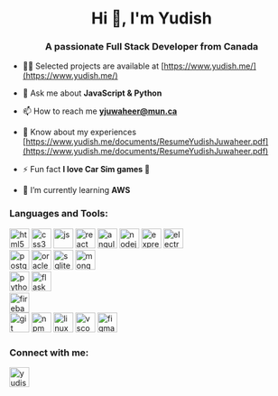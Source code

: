 <h1 align="center">Hi 👋, I'm Yudish</h1>
<h3 align="center">A passionate Full Stack Developer from Canada</h3>

- 👨‍💻 Selected projects are available at [https://www.yudish.me/](https://www.yudish.me/)

- 💬 Ask me about **JavaScript & Python**

- 📫 How to reach me **yjuwaheer@mun.ca**

- 📄 Know about my experiences [https://www.yudish.me/documents/ResumeYudishJuwaheer.pdf](https://www.yudish.me/documents/ResumeYudishJuwaheer.pdf)

- ⚡ Fun fact **I love Car Sim games 🚗**

- 🌱 I’m currently learning **AWS**

<h3 align="left">Languages and Tools:</h3>
<p align="left"> 
  <img src="https://cdn.jsdelivr.net/gh/devicons/devicon/icons/html5/html5-original.svg" alt="html5" width="35" height="35"/>
  <img src="https://cdn.jsdelivr.net/gh/devicons/devicon/icons/css3/css3-original.svg" alt="css3" width="35" height="35"/>
  <img src="https://cdn.jsdelivr.net/gh/devicons/devicon/icons/javascript/javascript-original.svg" alt="js" width="35" height="35"/>
  <img src="https://cdn.jsdelivr.net/gh/devicons/devicon/icons/react/react-original.svg" alt="react" width="35" height="35"/>
  <img src="https://cdn.jsdelivr.net/gh/devicons/devicon/icons/angularjs/angularjs-plain.svg" alt="angular" width="35" height="35"/>
  <img src="https://cdn.jsdelivr.net/gh/devicons/devicon/icons/nodejs/nodejs-original.svg" alt="nodejs" width="35" height="35"/>
  <img src="https://cdn.jsdelivr.net/gh/devicons/devicon/icons/express/express-original.svg" alt="express" width="35" height="35"/>
  <img src="https://cdn.jsdelivr.net/gh/devicons/devicon/icons/electron/electron-original.svg" alt="electron" width="35" height="35"/>
  <br>
  <img src="https://cdn.jsdelivr.net/gh/devicons/devicon/icons/postgresql/postgresql-original.svg" alt="postgresql" width="35" height="35"/>
  <img src="https://cdn.jsdelivr.net/gh/devicons/devicon/icons/oracle/oracle-original.svg" alt="oracle" width="35" height="35"/>
  <img src="https://cdn.jsdelivr.net/gh/devicons/devicon/icons/sqlite/sqlite-original.svg" alt="sqlite" width="35" height="35"/>
  <img src="https://cdn.jsdelivr.net/gh/devicons/devicon/icons/mongodb/mongodb-plain-wordmark.svg" alt="mongodb" width="35" height="35"/>
  <br>
  <img src="https://cdn.jsdelivr.net/gh/devicons/devicon/icons/python/python-original.svg" alt="python" width="35" height="35"/>
  <img src="https://cdn.jsdelivr.net/gh/devicons/devicon/icons/flask/flask-original.svg" alt="flask" width="35" height="35"/>
  <br>
  <img src="https://cdn.jsdelivr.net/gh/devicons/devicon/icons/firebase/firebase-plain.svg" alt="firebase" width="35" height="35"/>
  <br>
  <img src="https://cdn.jsdelivr.net/gh/devicons/devicon/icons/git/git-original.svg" alt="git" width="35" height="35"/>
  <img src="https://cdn.jsdelivr.net/gh/devicons/devicon/icons/npm/npm-original-wordmark.svg" alt="npm" width="35" height="35"/>
  <img src="https://cdn.jsdelivr.net/gh/devicons/devicon/icons/linux/linux-original.svg" alt="linux" width="35" height="35"/>
  <img src="https://cdn.jsdelivr.net/gh/devicons/devicon/icons/vscode/vscode-original.svg" alt="vscode" width="35" height="35"/>
  <img src="https://cdn.jsdelivr.net/gh/devicons/devicon/icons/figma/figma-original.svg" alt="figma" width="35" height="35"/>
</p>

<h3 align="left">Connect with me:</h3>
<p align="left">
<a href="https://linkedin.com/in/yudishjuwaheer" target="blank"><img align="center" src="https://cdn.jsdelivr.net/gh/devicons/devicon/icons/linkedin/linkedin-original.svg" alt="yudishjuwaheer" height="35" width="35" /></a>
</p>
